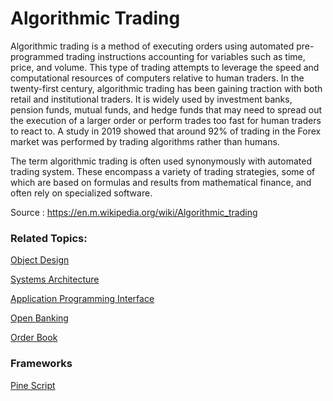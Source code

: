# Algorithmic Trading

Algorithmic trading is a method of executing orders using automated pre-programmed trading instructions accounting for variables such as time, price, and volume. This type of trading attempts to leverage the speed and computational resources of computers relative to human traders. In the twenty-first century, algorithmic trading has been gaining traction with both retail and institutional traders. It is widely used by investment banks, pension funds, mutual funds, and hedge funds that may need to spread out the execution of a larger order or perform trades too fast for human traders to react to. A study in 2019 showed that around 92% of trading in the Forex market was performed by trading algorithms rather than humans.

The term algorithmic trading is often used synonymously with automated trading system. These encompass a variety of trading strategies, some of which are based on formulas and results from mathematical finance, and often rely on specialized software.

Source : https://en.m.wikipedia.org/wiki/Algorithmic_trading

### Related Topics:

[Object Design](https://github.com/CatalaniCD/computer_science/blob/main/5.%20software_dev/object_desing.md)

[Systems Architecture](https://github.com/CatalaniCD/quantitative_finance/blob/main/algorithmic_trading/arch.md)

[Application Programming Interface](https://github.com/CatalaniCD/quantitative_finance/blob/main/algorithmic_trading/api.md)

[Open Banking](https://github.com/CatalaniCD/quantitative_finance/blob/main/algorithmic_trading/open_banking.md)

[Order Book](https://github.com/CatalaniCD/quantitative_finance/blob/main/algorithmic_trading/order_book.md)

### Frameworks

[Pine Script](https://github.com/CatalaniCD/quantitative_finance/tree/main/pinescript)
